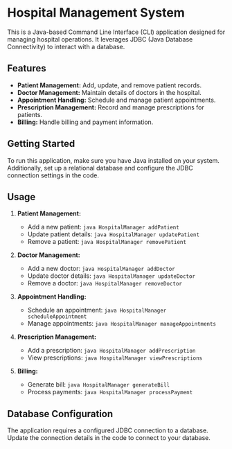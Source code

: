 # Hospital Management System

This is a Java-based Command Line Interface (CLI) application designed for managing hospital operations. It leverages JDBC (Java Database Connectivity) to interact with a database.

## Features

- **Patient Management:** Add, update, and remove patient records.
- **Doctor Management:** Maintain details of doctors in the hospital.
- **Appointment Handling:** Schedule and manage patient appointments.
- **Prescription Management:** Record and manage prescriptions for patients.
- **Billing:** Handle billing and payment information.

## Getting Started

To run this application, make sure you have Java installed on your system. Additionally, set up a relational database and configure the JDBC connection settings in the code.

## Usage

1. **Patient Management:**
   - Add a new patient: `java HospitalManager addPatient`
   - Update patient details: `java HospitalManager updatePatient`
   - Remove a patient: `java HospitalManager removePatient`

2. **Doctor Management:**
   - Add a new doctor: `java HospitalManager addDoctor`
   - Update doctor details: `java HospitalManager updateDoctor`
   - Remove a doctor: `java HospitalManager removeDoctor`

3. **Appointment Handling:**
   - Schedule an appointment: `java HospitalManager scheduleAppointment`
   - Manage appointments: `java HospitalManager manageAppointments`

4. **Prescription Management:**
   - Add a prescription: `java HospitalManager addPrescription`
   - View prescriptions: `java HospitalManager viewPrescriptions`

5. **Billing:**
   - Generate bill: `java HospitalManager generateBill`
   - Process payments: `java HospitalManager processPayment`

## Database Configuration

The application requires a configured JDBC connection to a database. Update the connection details in the code to connect to your database.

